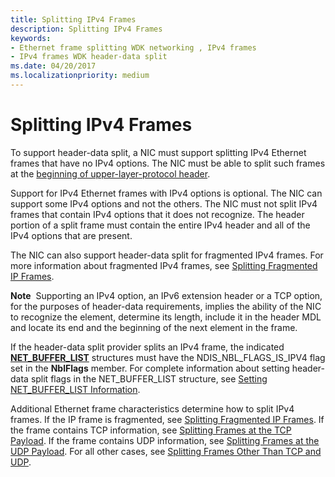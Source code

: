 ```yaml
---
title: Splitting IPv4 Frames
description: Splitting IPv4 Frames
keywords:
- Ethernet frame splitting WDK networking , IPv4 frames
- IPv4 frames WDK header-data split
ms.date: 04/20/2017
ms.localizationpriority: medium
---
```


# Splitting IPv4 Frames





To support header-data split, a NIC must support splitting IPv4 Ethernet frames that have no IPv4 options. The NIC must be able to split such frames at the [beginning of upper-layer-protocol header](splitting-frames-at-the-beginning-of-the-upper-layer-protocol-headers.md).

Support for IPv4 Ethernet frames with IPv4 options is optional. The NIC can support some IPv4 options and not the others. The NIC must not split IPv4 frames that contain IPv4 options that it does not recognize. The header portion of a split frame must contain the entire IPv4 header and all of the IPv4 options that are present.

The NIC can also support header-data split for fragmented IPv4 frames. For more information about fragmented IPv4 frames, see [Splitting Fragmented IP Frames](splitting-fragmented-ip-frames.md).

**Note**  Supporting an IPv4 option, an IPv6 extension header or a TCP option, for the purposes of header-data requirements, implies the ability of the NIC to recognize the element, determine its length, include it in the header MDL and locate its end and the beginning of the next element in the frame.

 

If the header-data split provider splits an IPv4 frame, the indicated [**NET\_BUFFER\_LIST**](/windows-hardware/drivers/ddi/nbl/ns-nbl-net_buffer_list) structures must have the NDIS\_NBL\_FLAGS\_IS\_IPV4 flag set in the **NblFlags** member. For complete information about setting header-data split flags in the NET\_BUFFER\_LIST structure, see [Setting NET\_BUFFER\_LIST Information](setting-net-buffer-list-information.md).

Additional Ethernet frame characteristics determine how to split IPv4 frames. If the IP frame is fragmented, see [Splitting Fragmented IP Frames](splitting-fragmented-ip-frames.md). If the frame contains TCP information, see [Splitting Frames at the TCP Payload](splitting-frames-at-the-tcp-payload.md). If the frame contains UDP information, see [Splitting Frames at the UDP Payload](splitting-frames-at-the-udp-payload.md). For all other cases, see [Splitting Frames Other Than TCP and UDP](splitting-icmp-frames-and-other-upper-layer-protocol-frames.md).

 


